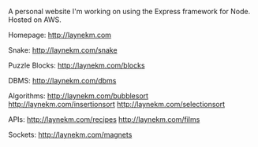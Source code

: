 A personal website I'm working on using the Express framework for Node. Hosted on AWS.

Homepage:
http://laynekm.com

Snake: 
http://laynekm.com/snake

Puzzle Blocks:
http://laynekm.com/blocks

DBMS: 
http://laynekm.com/dbms

Algorithms:
http://laynekm.com/bubblesort
http://laynekm.com/insertionsort
http://laynekm.com/selectionsort

APIs:
http://laynekm.com/recipes
http://laynekm.com/films

Sockets:
http://laynekm.com/magnets
